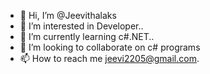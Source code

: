 - 👋 Hi, I’m @Jeevithalaks
- 👀 I’m interested in Developer..
- 🌱 I’m currently learning c#.NET..
- 💞️ I’m looking to collaborate on c# programs
- 📫 How to reach me  jeevi2205@gmail.com.

<!---
Jeevithalaks/Jeevithalaks is a ✨ special ✨ repository because its `README.md` (this file) appears on your GitHub profile.
You can click the Preview link to take a look at your changes.
--->
